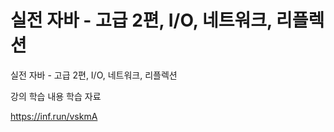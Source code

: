 # 실전 자바 - 고급 2편, I/O, 네트워크, 리플렉션

실전 자바 - 고급 2편, I/O, 네트워크, 리플렉션

강의 학습 내용 학습 자료

https://inf.run/vskmA

